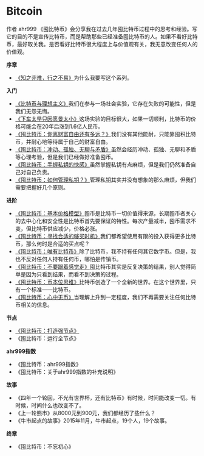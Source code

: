 # Bitcoin
作者 ahr999
《囤比特币》会分享我在过去几年囤比特币过程中的思考和经验。写它的目的不是宣传比特币，而是帮助那些已经准备囤比特币的人。如果不看好比特币，最好取关我。是否看好比特币很大程度上与价值观有关，我无意改变任何人的价值观。

**序章**

- [《知之非难，行之不易》](obsidian://open?vault=Biao&file=%E5%9B%A4%E6%AF%94%E7%89%B9%E5%B8%81%2F%E7%9F%A5%E4%B9%8B%E9%9D%9E%E9%9A%BE%EF%BC%8C%E8%A1%8C%E4%B9%8B%E4%B8%8D%E6%98%93)为什么我要写这个系列。

**入门**

- [《比特币与理想主义》](obsidian://open?vault=Biao&file=%E5%9B%A4%E6%AF%94%E7%89%B9%E5%B8%81%2F%E6%AF%94%E7%89%B9%E5%B8%81%E4%B8%8E%E7%90%86%E6%83%B3%E4%B8%BB%E4%B9%89)我们在参与一场社会实验，它存在失败的可能性，但是我们无怨无悔。
- [《下车太早只因愿景太小》](obsidian://open?vault=Biao&file=%E5%9B%A4%E6%AF%94%E7%89%B9%E5%B8%81%2F%E4%B8%8B%E8%BD%A6%E5%A4%AA%E6%97%A9%E5%8F%AA%E5%9B%A0%E6%84%BF%E6%99%AF%E5%A4%AA%E5%B0%8F)这场实验的目标很大，如果一切顺利，比特币的价格可能会在20年后涨到1.6亿人民币。
- [《囤比特币：你离财富自由还有多远？》](obsidian://open?vault=Biao&file=%E4%BD%A0%E7%A6%BB%E8%B4%A2%E5%AF%8C%E8%87%AA%E7%94%B1%E8%BF%98%E6%9C%89%E5%A4%9A%E8%BF%9C%EF%BC%9F)我们没有其他能耐，只能靠囤积比特币，并耐心地等待属于自己的财富自由。
- [《囤比特币：冲动、孤独、无聊与矛盾》](obsidian://open?vault=Biao&file=%E5%9B%A4%E6%AF%94%E7%89%B9%E5%B8%81%2F%E5%9B%A4%E6%AF%94%E7%89%B9%E5%B8%81%EF%BC%9A%E5%86%B2%E5%8A%A8%E3%80%81%E5%AD%A4%E7%8B%AC%E3%80%81%E6%97%A0%E8%81%8A%E4%B8%8E%E7%9F%9B%E7%9B%BE)虽然会经历冲动、孤独、无聊和矛盾等心理考验，但是我们已经做好准备囤币。
- [《囤比特币：手握私钥的快感》](obsidian://open?vault=Biao&file=%E5%9B%A4%E6%AF%94%E7%89%B9%E5%B8%81%2F%E5%9B%A4%E6%AF%94%E7%89%B9%E5%B8%81%EF%BC%9A%E6%89%8B%E6%8F%A1%E7%A7%81%E9%92%A5%E7%9A%84%E5%BF%AB%E6%84%9F)虽然掌握私钥有点麻烦，但是我们仍然准备自己对自己负责。
- [ 《囤比特币：如何管理私钥？》](obsidian://open?vault=Biao&file=%E5%9B%A4%E6%AF%94%E7%89%B9%E5%B8%81%2F%E5%9B%A4%E6%AF%94%E7%89%B9%E5%B8%81%EF%BC%9A%E5%A6%82%E4%BD%95%E7%AE%A1%E7%90%86%E7%A7%81%E9%92%A5%EF%BC%9F)管理私钥其实并没有想象的那么麻烦，但我们需要把握好几个原则。

**进阶**

- [《囤比特币：基本价格模型》](obsidian://open?vault=Biao&file=%E5%9B%A4%E6%AF%94%E7%89%B9%E5%B8%81%2F%E5%9B%A4%E6%AF%94%E7%89%B9%E5%B8%81%EF%BC%9A%E5%9F%BA%E6%9C%AC%E4%BB%B7%E6%A0%BC%E6%A8%A1%E5%9E%8B)囤币是比特币一切价值得来源，长期囤币者关心的去中心化和安全性是比特币首先要保证的特性。每次产量减半，囤币需求不变，但比特币供应减少，价格必涨。
- [《囤比特币：寻找合适的够买时机》](obsidian://open?vault=Biao&file=%E5%9B%A4%E6%AF%94%E7%89%B9%E5%B8%81%2F%E5%9B%A4%E6%AF%94%E7%89%B9%E5%B8%81%EF%BC%9A%E5%AF%BB%E6%89%BE%E5%90%88%E9%80%82%E7%9A%84%E8%B4%AD%E4%B9%B0%E6%97%B6%E6%9C%BA)我们都希望使用有限的投入获得更多比特币，那么何时是合适的买点呢？
- [《囤比特币：唯有比特币》](obsidian://open?vault=Biao&file=%E5%9B%A4%E6%AF%94%E7%89%B9%E5%B8%81%2F%E5%9B%A4%E6%AF%94%E7%89%B9%E5%B8%81%EF%BC%9A%E5%94%AF%E6%9C%89%E6%AF%94%E7%89%B9%E5%B8%81)除了比特币，我不持有任何其它数字币。但是，我也不反对任何人持有任何币，哪怕是传销币。
- [《囤比特币：不要跟着感觉走》](obsidian://open?vault=Biao&file=%E5%9B%A4%E6%AF%94%E7%89%B9%E5%B8%81%2F%E5%9B%A4%E6%AF%94%E7%89%B9%E5%B8%81%EF%BC%9A%E4%B8%8D%E8%A6%81%E8%B7%9F%E7%9D%80%E6%84%9F%E8%A7%89%E8%B5%B0)囤比特币其实是反复决策的结果，别人觉得简单是因为只看到结果，而看不到决策的过程。
- [《囤比特币：币本位思维》](obsidian://open?vault=Biao&file=%E5%9B%A4%E6%AF%94%E7%89%B9%E5%B8%81%2F%E5%9B%A4%E6%AF%94%E7%89%B9%E5%B8%81%EF%BC%9A%E5%B8%81%E6%9C%AC%E4%BD%8D%E6%80%9D%E7%BB%B4)比特币创造了一个全新的世界。在这个世界里，只有一个标准——比特币。
- [《囤比特币：心中无币》](obsidian://open?vault=Biao&file=%E5%9B%A4%E6%AF%94%E7%89%B9%E5%B8%81%2F%E5%9B%A4%E6%AF%94%E7%89%B9%E5%B8%81%EF%BC%9A%E5%BF%83%E4%B8%AD%E6%97%A0%E5%B8%81)当理解上升到一定程度，我们不再需要关注任何比特币相关的信息。

**节点**

- [《囤比特币：打造强节点》](https://raw.githubusercontent.com/Aston808/Bitcoin/main/%E3%80%8A%E5%9B%A4%E6%AF%94%E7%89%B9%E5%B8%81%E3%80%8B%E6%89%93%E9%80%A0%E5%BC%BA%E8%8A%82%E7%82%B9.)
- 《囤比特币：运行全节点》

**ahr999指数**

- 《囤比特币：ahr999指数》
- 《囤比特币：关于ahr999指数的补充说明》


**故事**

- 《四年一个轮回，不光有世界杯，还有比特币》有时候，时间能改变一切。有时候，时间什么也改变不了。
- 《上一轮熊市》从8000元到900元，我们都经历了些什么？
- 《牛市起点的故事》2015年11月，牛市起点，19个人，19个故事。

**终章**

 - 《囤比特币：不忘初心》
